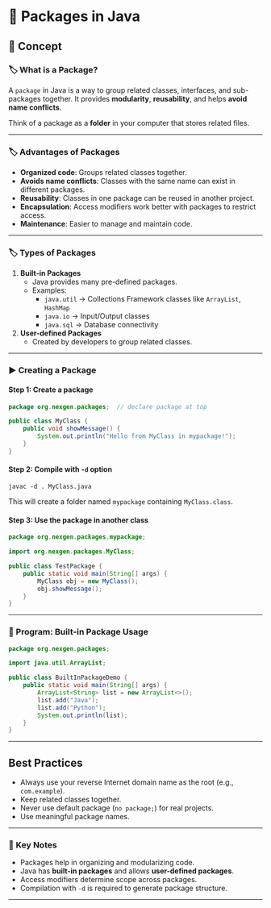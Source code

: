 # 🚀 Packages in Java

## 📘 Concept

### 🏷️ What is a Package?

A `package` in Java is a way to group related classes, interfaces, and sub-packages together. It provides **modularity**, **reusability**, and helps **avoid name conflicts**.

Think of a package as a **folder** in your computer that stores related files.

---

### 🏷️ Advantages of Packages

* **Organized code**: Groups related classes together.
* **Avoids name conflicts**: Classes with the same name can exist in different packages.
* **Reusability**: Classes in one package can be reused in another project.
* **Encapsulation**: Access modifiers work better with packages to restrict access.
* **Maintenance**: Easier to manage and maintain code.

---

### 🏷️ Types of Packages

1. **Built-in Packages**
    * Java provides many pre-defined packages.
    * Examples:
        * `java.util` → Collections Framework classes like `ArrayList`, `HashMap`
        * `java.io` → Input/Output classes
        * `java.sql` → Database connectivity
2. **User-defined Packages**
    * Created by developers to group related classes.

---

### ▶️ Creating a Package

#### Step 1: Create a package

```java
package org.nexgen.packages;  // declare package at top

public class MyClass {
    public void showMessage() {
        System.out.println("Hello from MyClass in mypackage!");
    }
}
```

#### Step 2: Compile with `-d` option

```
javac -d . MyClass.java
```

This will create a folder named `mypackage` containing `MyClass.class`.

#### Step 3: Use the package in another class

```java
package org.nexgen.packages.mypackage;

import org.nexgen.packages.MyClass;

public class TestPackage {
    public static void main(String[] args) {
        MyClass obj = new MyClass();
        obj.showMessage();
    }
}
```

---

### 📝 Program: Built-in Package Usage

```java
package org.nexgen.packages;

import java.util.ArrayList;

public class BuiltInPackageDemo {
    public static void main(String[] args) {
        ArrayList<String> list = new ArrayList<>();
        list.add("Java");
        list.add("Python");
        System.out.println(list);
    }
}
```

---

## Best Practices

- Always use your reverse Internet domain name as the root (e.g., `com.example`).
- Keep related classes together.
- Never use default package (`no package;`) for real projects.
- Use meaningful package names.

---

### 📌 Key Notes

* Packages help in organizing and modularizing code.
* Java has **built-in packages** and allows **user-defined packages**.
* Access modifiers determine scope across packages.
* Compilation with `-d` is required to generate package structure.

---
